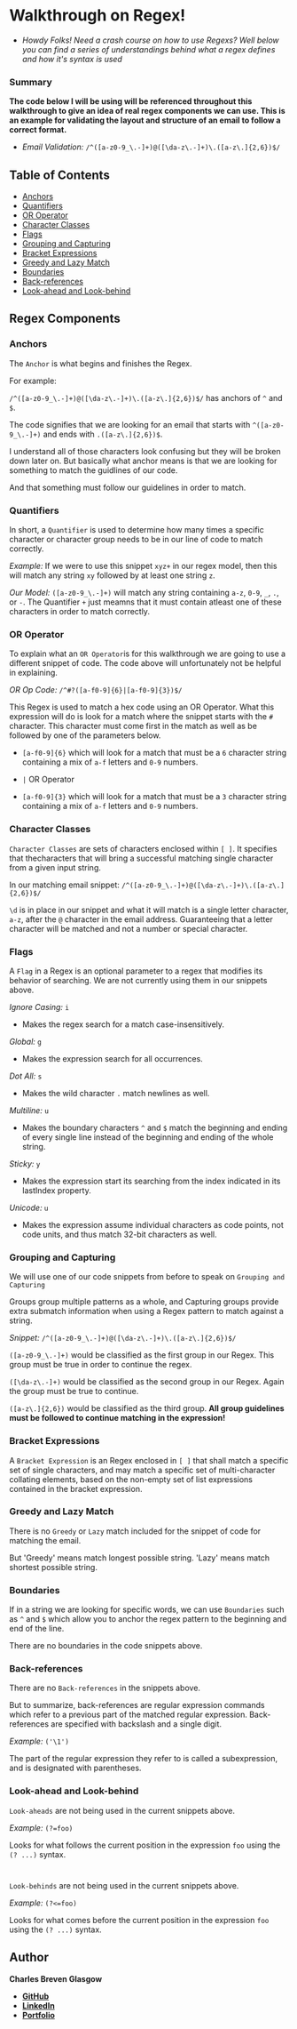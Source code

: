 # Walkthrough on Regex!

* *Howdy Folks! Need a crash course on how to use Regexs? Well below you can find a series of understandings behind what a regex defines and how it's syntax is used*

### Summary

**The code below I will be using will be referenced throughout this walkthrough to give an idea of real regex components we can use. This is an example for validating the layout and structure of an email to follow a correct format.**

* *Email Validation:* `/^([a-z0-9_\.-]+)@([\da-z\.-]+)\.([a-z\.]{2,6})$/`

## Table of Contents

- [Anchors](#anchors)
- [Quantifiers](#quantifiers)
- [OR Operator](#or-operator)
- [Character Classes](#character-classes)
- [Flags](#flags)
- [Grouping and Capturing](#grouping-and-capturing)
- [Bracket Expressions](#bracket-expressions)
- [Greedy and Lazy Match](#greedy-and-lazy-match)
- [Boundaries](#boundaries)
- [Back-references](#back-references)
- [Look-ahead and Look-behind](#look-ahead-and-look-behind)

## Regex Components

### Anchors

The `Anchor` is what begins and finishes the Regex.

For example: 

`/^([a-z0-9_\.-]+)@([\da-z\.-]+)\.([a-z\.]{2,6})$/` has anchors of `^` and `$`.

The code signifies that we are looking for an email that starts with `^([a-z0-9_\.-]+)` and ends with `.([a-z\.]{2,6})$`.

I understand all of those characters look confusing but they will be broken down later on. But basically what anchor means is that we are looking for something to match the guidlines of our code.

And that something must follow our guidelines in order to match.

### Quantifiers

In short, a `Quantifier` is used to determine how many times a specific character or character group needs to be in our line of code to match correctly.

*Example:* If we were to use this snippet `xyz+` in our regex model, then this will match any string `xy` followed by at least one string `z`.

*Our Model:* `([a-z0-9_\.-]+)` will match any string containing `a-z`, `0-9`, `_`, `.`, or `-`. The Quantifier `+` just meamns that it must contain atleast one of these characters in order to match correctly.

### OR Operator

To explain what an `OR Operator`is for this walkthrough we are going to use a different snippet of code. The code above will unfortunately not be helpful in explaining.

*OR Op Code:* `/^#?([a-f0-9]{6}|[a-f0-9]{3})$/`

This Regex is used to match a hex code using an OR Operator. 
What this expression will do is look for a match where the snippet starts with the `#` character. This character must come first in the match as well as be followed by one of the parameters below.

* `[a-f0-9]{6}` which will look for a match that must be a `6` character string containing a mix of `a-f` letters and `0-9` numbers.

* `|` OR Operator

* `[a-f0-9]{3}` which will look for a match that must be a `3` character string containing a mix of `a-f` letters and `0-9` numbers.

### Character Classes

`Character Classes` are sets of characters enclosed within `[ ]`. It specifies that thecharacters that will bring a successful matching single character from a given input string.

In our matching email snippet: `/^([a-z0-9_\.-]+)@([\da-z\.-]+)\.([a-z\.]{2,6})$/`

`\d` is in place in our snippet and what it will match is a single letter character, `a-z`, after the `@` character in the email address. Guaranteeing that a letter character will be matched and not a number or special character.

### Flags

A `Flag` in a Regex is an optional parameter to a regex that modifies its behavior of searching. We are not currently using them in our snippets above.

*Ignore Casing:* `i`
* Makes the regex search for a match case-insensitively.

*Global:* `g`
* Makes the expression search for all occurrences.

*Dot All:* `s`
* Makes the wild character `.` match newlines as well.

*Multiline:* `u`
* Makes the boundary characters `^` and `$` match the beginning and ending of every single line instead of the beginning and ending of the whole string.

*Sticky:* `y`
* Makes the expression start its searching from the index indicated in its lastIndex property.

*Unicode:* `u`
* Makes the expression assume individual characters as code points, not code units, and thus match 32-bit characters as well.

### Grouping and Capturing

We will use one of our code snippets from before to speak on `Grouping and Capturing`

Groups group multiple patterns as a whole, and Capturing groups provide extra submatch information when using a Regex pattern to match against a string.

*Snippet:* `/^([a-z0-9_\.-]+)@([\da-z\.-]+)\.([a-z\.]{2,6})$/`

`([a-z0-9_\.-]+)` would be classified as the first group in our Regex. This group must be true in order to continue the regex.

`([\da-z\.-]+)` would be classified as the second group in our Regex. Again the group must be true to continue.

`([a-z\.]{2,6})` would be classified as the third group. **All group guidelines must be followed to continue matching in the expression!**

### Bracket Expressions

A `Bracket Expression` is an Regex enclosed in `[ ]` that shall match a specific set of single characters, and may match a specific set of multi-character collating elements, based on the non-empty set of list expressions contained in the bracket expression.

### Greedy and Lazy Match

There is no `Greedy` or `Lazy` match included for the snippet of code for matching the email.

But 'Greedy' means match longest possible string. 'Lazy' means match shortest possible string.

### Boundaries

If in a string we are looking for specific words, we can use `Boundaries` such as `^` and `$` which allow you to anchor the regex pattern to the beginning and end of the line.

There are no boundaries in the code snippets above.

### Back-references

There are no `Back-references` in the snippets above.

But to summarize, back-references are regular expression commands which refer to a previous part of the matched regular expression. Back-references are specified with backslash and a single digit.

*Example:* `('\1')`

The part of the regular expression they refer to is called a subexpression, and is designated with parentheses.

### Look-ahead and Look-behind

`Look-aheads` are not being used in the current snippets above.

*Example:* `(?=foo)`

Looks for what follows the current position in the expression `foo` using the `(? ...)` syntax. 

#

`Look-behinds` are not being used in the current snippets above.

*Example:* `(?<=foo)`

Looks for what comes before the current position in the expression `foo` using the `(? ...)` syntax. 

## Author

**Charles Breven Glasgow**

- **[GitHub](https://github.com/Brevenn)**
- **[LinkedIn](https://www.linkedin.com/in/charles-glasgow-7b07a41a3/)**
- **[Portfolio](https://brevenn.github.io/Portfolio-Full-Stack/)**

#
